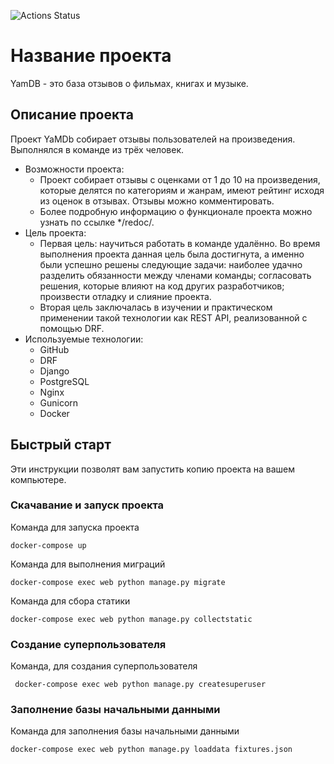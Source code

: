 ![Actions Status](https://github.com/Sergey-Aleksandrovich/yamdb_final/workflows/yamdb%20workflow/badge.svg)

# Название проекта

YamDB - это база отзывов о фильмах, книгах и музыке. 

## Описание проекта

Проект YaMDb собирает отзывы пользователей на произведения. Выполнялся в команде из трёх человек.

* Возможности проекта: 
   - Проект собирает отзывы с оценками от 1 до 10 на произведения, которые делятся по категориям и жанрам, имеют рейтинг исходя из оценок в отзывах. Отзывы можно комментировать. 
   - Более подробную информацию о функционале проекта можно узнать по ссылке */redoc/.
* Цель проекта:
   - Первая цель: научиться работать в команде удалённо. Во время выполнения проекта данная цель была достигнута, а именно были успешно решены следующие задачи: наиболее удачно разделить обязанности между членами команды; согласовать решения, которые влияют на код других разработчиков; произвести отладку и слияние проекта.
   - Вторая цель заключалась в изучении и практическом применении такой технологии как REST API, реализованной с помощью DRF.
* Используемые технологии:
   - GitHub
   - DRF
   - Django
   - PostgreSQL
   - Nginx
   - Gunicorn
   - Docker
  
## Быстрый старт

Эти инструкции позволят вам запустить копию проекта на вашем компьютере.

### Скачавание и запуск проекта


Команда для запуска проекта
 
```
docker-compose up
```

Команда для выполнения миграций

```
docker-compose exec web python manage.py migrate
```

Команда для сбора статики

```
docker-compose exec web python manage.py collectstatic
```

### Создание суперпользователя

Команда, для создания суперпользователя

```
 docker-compose exec web python manage.py createsuperuser
```

### Заполнение базы начальными данными

Команда для заполнения базы начальными данными

```
docker-compose exec web python manage.py loaddata fixtures.json
```

